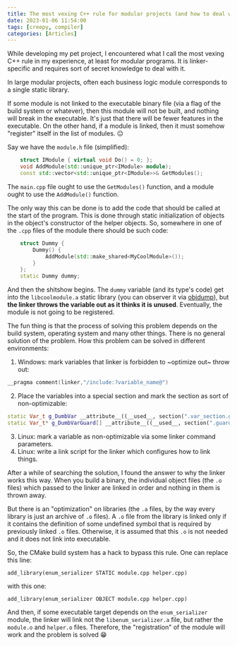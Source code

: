 ```yaml
---
title: The most vexing C++ rule for modular projects (and how to deal with it)
date: 2023-01-06 11:54:00
tags: [creepy, compiler]
categories: [Articles]
---
```


While developing my pet project,
I encountered what I call the most vexing C++ rule in my experience,
at least for modular programs.
It is linker-specific and requires sort of secret knowledge to deal with it.

In large modular projects, often each business logic module corresponds to a single static library.

If some module is not linked to the executable binary file (via a flag of the build system or whatever),
then this module will not be built, and nothing will break in the executable.
It's just that there will be fewer features in the executable.
On the other hand, if a module is linked, then it must somehow "register" itself in the list of modules. 😐

Say we have the `module.h` file (simplified):
```c++
    struct IModule { virtual void Do() = 0; };
    void AddModule(std::unique_ptr<IModule> module);
    const std::vector<std::unique_ptr<IModule>>& GetModules();
```

The `main.cpp` file ought to use the `GetModules()` function, and a module ought to use the `AddModule()` function.

The only way this can be done is to add the code that should be called at the start of the program.
This is done through static initialization of objects in the object's constructor of the helper objects.
So, somewhere in one of the `.cpp` files of the module there should be such code:
```c++
    struct Dummy {
        Dummy() {
            AddModule(std::make_shared<MyCoolModule>());
        }
    };
    static Dummy dummy;
```

And then the shitshow begins. The `dummy` variable (and its type's code) get into the `libcoolmodule.a` static library
(you can observer it via [objdump](https://en.wikipedia.org/wiki/Objdump)), but **the linker throws the variable out
as it thinks it is unused**.
Eventually, the module is not going to be registered.

The fun thing is that the process of solving this problem depends on the build system,
operating system and many other things.
There is no general solution of the problem.
How this problem can be solved in different environments:
1. Windows: mark variables that linker is forbidden to ~optimize out~ throw out:
```c++
__pragma comment(linker,"/include:?variable_name@")
```
2. Place the variables into a special section and mark the section as sort of non-optimizable:
```c++
static Var_t g_DumbVar __attribute__((__used__, section(".var_section.g_DumbVar"))) = (const Var_t) X_MARKER;
static Var_t* g_DumbVarGuard[] __attribute__((__used__, section(".guard"))) = { &g_DumbVar };
```
3. Linux: mark a variable as non-optimizable via some linker command parameters.
3. Linux: write a link script for the linker which configures how to link things.

After a while of searching the solution, I found the answer to why the linker works this way.
When you build a binary, the individual object files (the `.o` files) which passed to the linker are linked in order and nothing in them is thrown away.

But there is an "optimization" on libraries (the `.a` files, by the way every library is just an archive of `.o` files).
A `.o` file from the library is linked only if it contains the definition of some undefined symbol that is required by previously linked `.o` files.
Otherwise, it is assumed that this `.o` is not needed and it does not link into executable.

So, the CMake build system has a hack to bypass this rule. One can replace this line:
```
add_library(enum_serializer STATIC module.cpp helper.cpp)
```
with this one:
```
add_library(enum_serializer OBJECT module.cpp helper.cpp)
```
And then, if some executable target depends on the `enum_serializer` module, the linker will link not the `libenum_serializer.a` file,
but rather the `module.o` and `helper.o` files.
Therefore, the "registration" of the module will work and the problem is solved 😁

